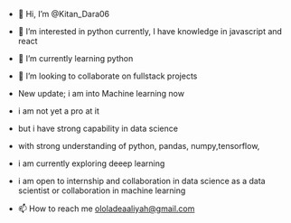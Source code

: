 - 👋 Hi, I’m @Kitan_Dara06
- 👀 I’m interested in python currently, I have knowledge in javascript and react 
- 🌱 I’m currently learning python
- 💞️ I’m looking to collaborate on fullstack projects
- New update; i am into Machine learning now
- i am not yet a pro at it
- but i have strong capability in data science
- with strong understanding of python, pandas, numpy,tensorflow,
- i am currently exploring deeep learning
- i am open to internship and collaboration in data science as a data scientist or collaboration in machine learning
  
- 📫 How to reach me ololadeaaliyah@gmail.com

<!---
Kitan-Dara06/Kitan-Dara06 is a ✨ special ✨ repository because its `README.md` (this file) appears on your GitHub profile.
You can click the Preview link to take a look at your changes.
--->
